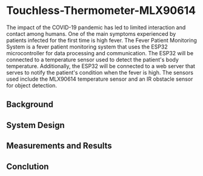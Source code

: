 # Touchless-Thermometer-MLX90614
The impact of the COVID-19 pandemic has led to limited interaction and contact among humans. One of the main symptoms experienced by patients infected for the first time is high fever. The Fever Patient Monitoring System is a fever patient monitoring system that uses the ESP32 microcontroller for data processing and communication. The ESP32 will be connected to a temperature sensor used to detect the patient's body temperature. Additionally, the ESP32 will be connected to a web server that serves to notify the patient's condition when the fever is high. The sensors used include the MLX90614 temperature sensor and an IR obstacle sensor for object detection.

## Background

## System Design

## Measurements and Results

## Conclution
